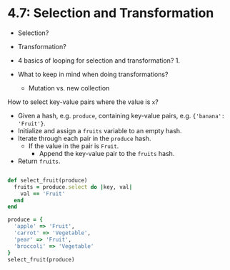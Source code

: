 # 4.7: Selection and Transformation 

- Selection? 
- Transformation? 


- 4 basics of looping for selection and transformation? 
  1.

- What to keep in mind when doing transformations? 
  - Mutation vs. new collection 


How to select key-value pairs where the value is `x`? 
- Given a hash, e.g. `produce`, containing key-value pairs, e.g. `{'banana': 'Fruit'}`. 
- Initialize and assign a `fruits` variable to an empty hash. 
- Iterate through each pair in the `produce` hash. 
  - If the value in the pair is `Fruit`. 
    - Append the key-value pair to the `fruits` hash. 
- Return `fruits`. 


```rb

def select_fruit(produce) 
  fruits = produce.select do |key, val|
    val == 'Fruit'
  end 
end 

produce = {
  'apple' => 'Fruit',
  'carrot' => 'Vegetable',
  'pear' => 'Fruit',
  'broccoli' => 'Vegetable'
}
select_fruit(produce)
```